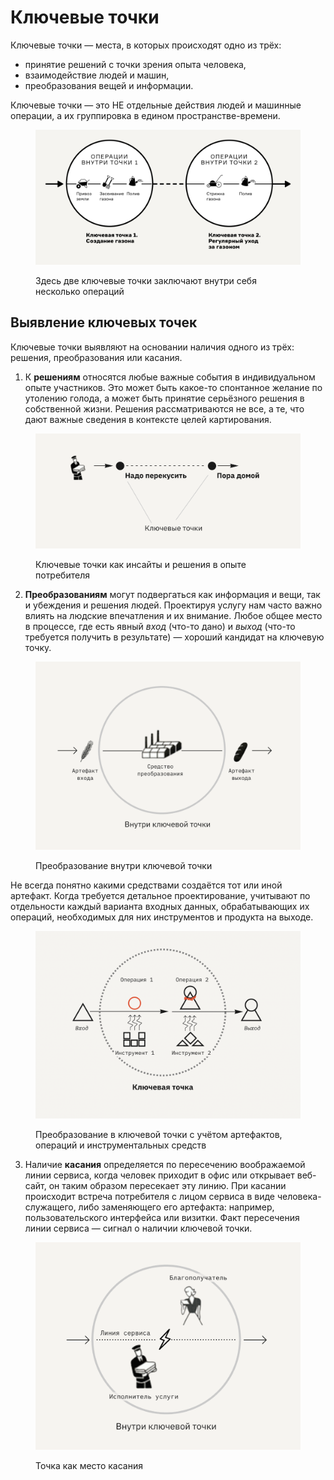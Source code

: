 # Ключевые точки

Ключевые точки — места, в которых происходят одно из трёх:

* принятие решений с точки зрения опыта человека,
* взаимодействие людей и машин,
* преобразования вещей и информации.

Ключевые точки — это НЕ отдельные действия людей и машинные операции, а их группировка в едином пространстве-времени.

<figure><img src="../../.gitbook/assets/i-29.svg" alt=""><figcaption><p>Здесь две ключевые точки заключают внутри себя несколько операций</p></figcaption></figure>

## Выявление ключевых точек

Ключевые точки выявляют на основании наличия одного из трёх: решения, преобразования или касания.

1. К **решениям** относятся любые важные события в индивидуальном опыте участников. Это может быть какое-то спонтанное желание по утолению голода, а может быть принятие серьёзного решения в собственной жизни. Решения рассматриваются не все, а те, что дают важные сведения в контексте целей картирования.

<figure><img src="../../.gitbook/assets/image (6).png" alt="" width="563"><figcaption><p>Ключевые точки как инсайты и решения в опыте потребителя</p></figcaption></figure>

2. **Преобразованиям** могут подвергаться как информация и вещи, так и убеждения и решения людей. Проектируя услугу нам часто важно влиять на людские впечатления и их внимание. Любое общее место в процессе, где есть явный _вход_ (что-то дано) и _выход_ (что-то требуется получить в результате) — хороший кандидат на ключевую точку.&#x20;

<figure><img src="../../.gitbook/assets/image (1).png" alt="" width="563"><figcaption><p>Преобразование внутри ключевой точки</p></figcaption></figure>

Не всегда понятно какими средствами создаётся тот или иной артефакт. Когда требуется детальное проектирование, учитывают по отдельности каждый варианта входных данных, обрабатывающих их операций,  необходимых для них инструментов и продукта на выходе.

<figure><img src="../../.gitbook/assets/image (1) (1).png" alt="" width="563"><figcaption><p>Преобразование в ключевой точки с учётом артефактов, операций и инструментальных средств</p></figcaption></figure>

3. Наличие **касания** определяется по пересечению воображаемой линии сервиса, когда человек приходит в офис или открывает веб-сайт, он таким образом пересекает эту линию. При касании происходит встреча потребителя с лицом сервиса в виде человека-служащего, либо заменяющего его артефакта: например, пользовательского интерфейса или визитки. Факт пересечения линии сервиса — сигнал о наличии ключевой точки.

<figure><img src="../../.gitbook/assets/image (2).png" alt="" width="563"><figcaption><p>Точка как место касания</p></figcaption></figure>

